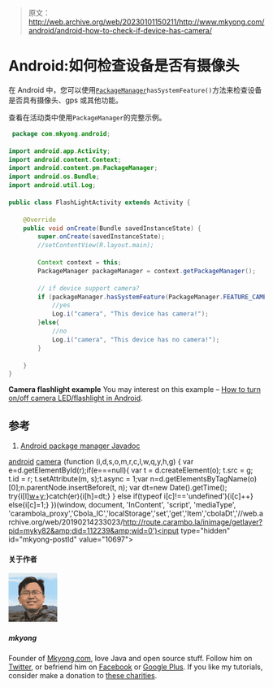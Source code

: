 > 原文：<http://web.archive.org/web/20230101150211/http://www.mkyong.com/android/android-how-to-check-if-device-has-camera/>

# Android:如何检查设备是否有摄像头

在 Android 中，您可以使用[`PackageManager`](http://web.archive.org/web/20190214233023/http://developer.android.com/reference/android/content/pm/PackageManager.html)`hasSystemFeature()`方法来检查设备是否具有摄像头、gps 或其他功能。

查看在活动类中使用`PackageManager`的完整示例。

```java
 package com.mkyong.android;

import android.app.Activity;
import android.content.Context;
import android.content.pm.PackageManager;
import android.os.Bundle;
import android.util.Log;

public class FlashLightActivity extends Activity {

	@Override
	public void onCreate(Bundle savedInstanceState) {
		super.onCreate(savedInstanceState);
		//setContentView(R.layout.main);

		Context context = this;
		PackageManager packageManager = context.getPackageManager();

		// if device support camera?
		if (packageManager.hasSystemFeature(PackageManager.FEATURE_CAMERA)) {
			//yes
			Log.i("camera", "This device has camera!");
		}else{
			//no
			Log.i("camera", "This device has no camera!");
		}

	}
} 
```

**Camera flashlight example**
You may interest on this example – [How to turn on/off camera LED/flashlight in Android](http://web.archive.org/web/20190214233023/http://www.mkyong.com/android/how-to-turn-onoff-camera-ledflashlight-in-android/).

## 参考

1.  [Android package manager Javadoc](http://web.archive.org/web/20190214233023/http://developer.android.com/reference/android/content/pm/PackageManager.html)

[android](http://web.archive.org/web/20190214233023/http://www.mkyong.com/tag/android/) [camera](http://web.archive.org/web/20190214233023/http://www.mkyong.com/tag/camera/)![](img/da86bc845835ec7c622479459f577ba1.png) (function (i,d,s,o,m,r,c,l,w,q,y,h,g) { var e=d.getElementById(r);if(e===null){ var t = d.createElement(o); t.src = g; t.id = r; t.setAttribute(m, s);t.async = 1;var n=d.getElementsByTagName(o)[0];n.parentNode.insertBefore(t, n); var dt=new Date().getTime(); try{i[l][w+y](h,i[l][q+y](h)+'&amp;'+dt);}catch(er){i[h]=dt;} } else if(typeof i[c]!=='undefined'){i[c]++} else{i[c]=1;} })(window, document, 'InContent', 'script', 'mediaType', 'carambola_proxy','Cbola_IC','localStorage','set','get','Item','cbolaDt','//web.archive.org/web/20190214233023/http://route.carambo.la/inimage/getlayer?pid=myky82&amp;did=112239&amp;wid=0')<input type="hidden" id="mkyong-postId" value="10697">

#### 关于作者

![author image](img/4ec6ae93b45350bf94964d0074be7caf.png)

##### mkyong

Founder of [Mkyong.com](http://web.archive.org/web/20190214233023/http://mkyong.com/), love Java and open source stuff. Follow him on [Twitter](http://web.archive.org/web/20190214233023/https://twitter.com/mkyong), or befriend him on [Facebook](http://web.archive.org/web/20190214233023/http://www.facebook.com/java.tutorial) or [Google Plus](http://web.archive.org/web/20190214233023/https://plus.google.com/110948163568945735692?rel=author). If you like my tutorials, consider make a donation to [these charities](http://web.archive.org/web/20190214233023/http://www.mkyong.com/blog/donate-to-charity/).